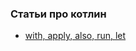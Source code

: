 ### Статьи про котлин

- <a href="http://developer.alexanderklimov.ru/android/kotlin/with-apply-also.php">with, apply, also, run, let</a>